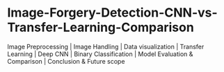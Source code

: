 # Image-Forgery-Detection-CNN-vs-Transfer-Learning-Comparison
Image Preprocessing | Image Handling | Data visualization | Transfer Learning | Deep CNN | Binary Classification | Model Evaluation &amp; Comparison | Conclusion &amp; Future scope
